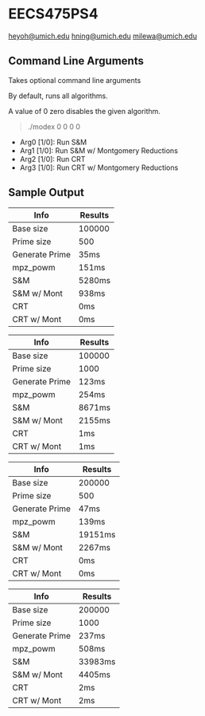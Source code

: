 EECS475PS4
==========

heyoh@umich.edu
hning@umich.edu
milewa@umich.edu

Command Line Arguments
-------------
Takes optional command line arguments

By default, runs all algorithms.

A value of 0 zero disables the given algorithm.

> ./modex 0 0 0 0

* Arg0 [1/0]: Run S&M
* Arg1 [1/0]: Run S&M w/ Montgomery Reductions
* Arg2 [1/0]: Run CRT 
* Arg3 [1/0]: Run CRT w/ Montgomery Reductions
 
Sample Output
-------------

Info           |Results
---------------|---------------
Base size      |100000
Prime size     |500
Generate Prime |35ms
mpz_powm       |151ms
S&M            |5280ms
S&M w/ Mont    |938ms
CRT            |0ms
CRT w/ Mont    |0ms

Info           |Results
---------------|---------------
Base size      |100000
Prime size     |1000
Generate Prime |123ms
mpz_powm       |254ms
S&M            |8671ms
S&M w/ Mont    |2155ms
CRT            |1ms
CRT w/ Mont    |1ms

Info           |Results
---------------|---------------
Base size      |200000
Prime size     |500
Generate Prime |47ms
mpz_powm       |139ms
S&M            |19151ms
S&M w/ Mont    |2267ms
CRT            |0ms
CRT w/ Mont    |0ms

Info           |Results
---------------|---------------
Base size      |200000
Prime size     |1000
Generate Prime |237ms
mpz_powm       |508ms
S&M            |33983ms
S&M w/ Mont    |4405ms
CRT            |2ms
CRT w/ Mont    |2ms


